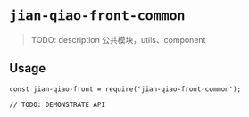 # `jian-qiao-front-common`

> TODO: description 公共模块，utils、component

## Usage

```
const jian-qiao-front = require('jian-qiao-front-common');

// TODO: DEMONSTRATE API
```
